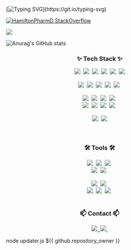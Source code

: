 <!--타이틀-->
[![Typing SVG](https://readme-typing-svg.demolab.com?font=JetBrains+Mono&pause=1000&color=4DF7AB&width=435&lines=GAMZA's+GITHUB;WELCOME!)](https://git.io/typing-svg)

[![HamiltonPharmD StackOverflow](https://stackoverflow-badge.onrender.com/api/StackOverflowBadge/14122375)](https://stackoverflow.com/users/14122375/hamiltonpharmd)

![](https://komarev.com/ghpvc/?username=S2gamzaS2&color=green)

![Anurag's GitHub stats](https://github-readme-stats.vercel.app/api?username=S2gamzaS2&show_icons=true&theme=panda)

<!--내용 부분-->
<h3 align="center">✨ Tech Stack ✨</h3>
<div align="center">
  <!--언어 -->
  <img src="https://img.shields.io/badge/java-%23ED8B00.svg?style=for-the-badge&logo=openjdk&logoColor=white" />&nbsp
  <img src="https://img.shields.io/badge/javascript-F7DF1E.svg?style=for-the-badge&logo=javascript&logoColor=20232a" />&nbsp
  <img src="https://img.shields.io/badge/html5-E34F26.svg?style=for-the-badge&logo=html5&logoColor=white" />&nbsp
  <img src="https://img.shields.io/badge/css3-1572B6.svg?style=for-the-badge&logo=css3&logoColor=white" />&nbsp
  <img src="https://img.shields.io/badge/python-3670A0?style=for-the-badge&logo=python&logoColor=ffdd54" />&nbsp
  <img src="https://img.shields.io/badge/MySQL-00000F?style=for-the-badge&logo=mysql&logoColor=white"/>
</div>

<br>
<!-- 프레임워크&라이브러리 -->
<div align="center">
  <img src="https://img.shields.io/badge/bootstrap-%238511FA.svg?style=for-the-badge&logo=bootstrap&logoColor=white" />&nbsp
  <img src="https://img.shields.io/badge/NPM-%23CB3837.svg?style=for-the-badge&logo=npm&logoColor=white" />&nbsp
  <img src="https://img.shields.io/badge/node.js-6DA55F?style=for-the-badge&logo=node.js&logoColor=white" />&nbsp
  <img src="https://img.shields.io/badge/spring-%236DB33F.svg?style=for-the-badge&logo=spring&logoColor=white" />&nbsp
  <img src="https://img.shields.io/badge/vuejs-%2335495e.svg?style=for-the-badge&logo=vuedotjs&logoColor=%234FC08D" />&nbsp
</div>
<br>
<div align="center">
  <img src="https://img.shields.io/badge/Anaconda-%2344A833.svg?style=for-the-badge&logo=anaconda&logoColor=white" />&nbsp
  <img src="https://img.shields.io/badge/pandas-150458.svg?style=for-the-badge&logo=pandas&logoColor=white" />&nbsp
  <img src="https://img.shields.io/badge/numpy-4d77cf.svg?style=for-the-badge&logo=numpy&logoColor=white" />&nbsp
  <img src="https://img.shields.io/badge/Matplotlib-11557c.svg?style=for-the-badge&logo=Matplotlib&logoColor=white" />&nbsp
  <br>
<!-- ML/DL   -->
  <img src="https://img.shields.io/badge/Keras-%23D00000.svg?style=for-the-badge&logo=Keras&logoColor=white" />&nbsp
  <img src="https://img.shields.io/badge/PyTorch-%23EE4C2C.svg?style=for-the-badge&logo=PyTorch&logoColor=white" />&nbsp
  <img src="https://img.shields.io/badge/scikit--learn-%23F7931E.svg?style=for-the-badge&logo=scikit-learn&logoColor=white" />&nbsp
  <img src="https://img.shields.io/badge/TensorFlow-%23FF6F00.svg?style=for-the-badge&logo=TensorFlow&logoColor=white" />&nbsp
</div>
<br>
<div align="center">
  <img src="https://img.shields.io/badge/latex-%23008080.svg?style=for-the-badge&logo=latex&logoColor=white" />&nbsp
  <img src="https://img.shields.io/badge/markdown-%23000000.svg?style=for-the-badge&logo=markdown&logoColor=white" />
</div>
<br>

<br>

<h3 align="center">🛠 Tools 🛠</h3>
<div align="center">
  <img src="https://img.shields.io/badge/git-F05033.svg?style=for-the-badge&logo=git&logoColor=white" />&nbsp
  <img src="https://img.shields.io/badge/github-181717.svg?style=for-the-badge&logo=github&logoColor=white" />&nbsp
  <img src="https://img.shields.io/badge/Notion-F3F3F3.svg?style=for-the-badge&logo=notion&logoColor=black" />&nbsp
</div>

<div align="center">
  <img src="https://img.shields.io/badge/adobe%20photoshop-08253c.svg?style=for-the-badge&logo=adobe%20photoshop&logoColor=37abff" />&nbsp
  <img src="https://img.shields.io/badge/figma-F24E1E.svg?style=for-the-badge&logo=figma&logoColor=white" />&nbsp
</div>

<br>

<div align="center">
  <img src="https://img.shields.io/badge/VSCode-2C2C32.svg?style=for-the-badge&logo=visual-studio-code&logoColor=22ABF3" />&nbsp
  <img src="https://img.shields.io/badge/IntelliJIDEA-000000.svg?style=for-the-badge&logo=intellij-idea&logoColor=white" />&nbsp
  <br>
  <img src="https://img.shields.io/badge/jupyter-2C2C32.svg?style=for-the-badge&logo=jupyter&logoColor=F37726" />&nbsp
  <img src="https://img.shields.io/badge/Colab-2C2C32.svg?style=for-the-badge&logo=googlecolab&logoColor=F9AB00" />&nbsp
  <img src="https://img.shields.io/badge/pycharm-143?style=for-the-badge&logo=pycharm&logoColor=black&color=black&labelColor=green" />&nbsp
</div>

<br>

<h3 align="center">📫 Contact 📫</h3>
<div align="center">
  <a href="#">
    <img src="https://img.shields.io/badge/Velog-1EBC8F?style=for-the-badge&logo=velog&logoColor=white" />&nbsp
  </a>
  <a href="mailto:ipnsohe@gmail.com">
    <img
      src="https://img.shields.io/badge/ipnsohe@gmail.com-D14836?style=for-the-badge&logo=gmail&logoColor=white"/>&nbsp
  </a>
</div>

node updater.js ${{ github.repository_owner }} <dracula>

